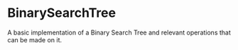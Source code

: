 # BinarySearchTree
A basic implementation of a Binary Search Tree and relevant operations that can be made on it.

